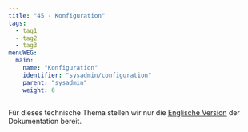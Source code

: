 ```yaml
---
title: "45 - Konfiguration"
tags:
  - tag1
  - tag2
  - tag3
menuWEG:
  main:
    name: "Konfiguration"
    identifier: "sysadmin/configuration"
    parent: "sysadmin"
    weight: 6
---
```

Für dieses technische Thema stellen wir nur die [Englische Version](/en/sysadmin/configuration/) der Dokumentation bereit.
